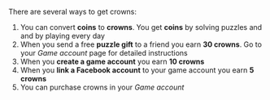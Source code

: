 ﻿There are several ways to get crowns:

1. You can convert **coins** to **crowns**. You get **coins** by solving puzzles and and by playing every day
1. When you send a free **puzzle gift** to a friend you earn **30 crowns**. Go to your *Game account* page for detailed instructions
1. When you **create a game account** you earn **10 crowns**
1. When you **link a Facebook account** to your game account you earn **5 crowns**
1. You can purchase crowns in your *Game account*
